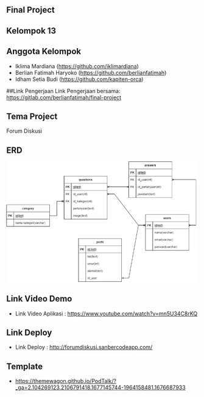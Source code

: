 ## Final Project

## Kelompok 13

## Anggota Kelompok

- Iklima Mardiana (https://github.com/iklimardiana)
- Berlian Fatimah Haryoko (https://github.com/berlianfatimah)
- Idham Setia Budi (https://github.com/kapiten-orca)

##Link Pengerjaan
Link Pengerjaan bersama: https://gitlab.com/berlianfatimah/final-project

## Tema Project

Forum Diskusi

## ERD

<p align="center"><img src="public/img/ERD.jpeg"></p>

## Link Video Demo

-   Link Video Aplikasi : https://www.youtube.com/watch?v=mn5U34C8rKQ

## Link Deploy
-   Link Deploy : http://forumdiskusi.sanbercodeapp.com/

## Template

-  https://themewagon.github.io/PodTalk/?_ga=2.104269123.2106791418.1677145744-1964158481.1676687933
